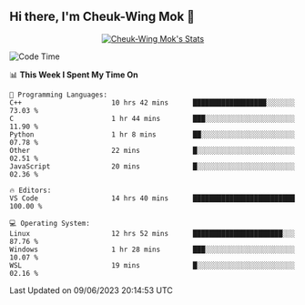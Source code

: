 ## Hi there, I'm Cheuk-Wing Mok 👋

<!--
**mozro0327/mozro0327** is a ✨ _special_ ✨ repository because its `README.md` (this file) appears on your GitHub profile.

Here are some ideas to get you started:

- 🔭 I’m currently working on ...
- 🌱 I’m currently learning ...
- 👯 I’m looking to collaborate on ...
- 🤔 I’m looking for help with ...
- 💬 Ask me about ...
- 📫 How to reach me: ...
- 😄 Pronouns: ...
- ⚡ Fun fact: ...
-->

<p align="center">
  <a href="https://github.com/mozro0327" class="rich-diff-level-one">
    <img src="https://github-readme-stats.vercel.app/api?username=mozro0327&title_color=333&text_color=777" alt="Cheuk-Wing Mok's Stats" >
    <!-- &hide=issues
    <img src="https://github-readme-stats.vercel.app/api?username=mozro0327&hide=issues&title_color=333&text_color=777" alt="Cheuk-Wing Mok's Stats" >
    -->
  </a>
</p>

<!--START_SECTION:waka-->
![Code Time](http://img.shields.io/badge/Code%20Time-1%2C632%20hrs%2019%20mins-blue)

📊 **This Week I Spent My Time On** 

```text
💬 Programming Languages: 
C++                      10 hrs 42 mins      ██████████████████░░░░░░░   73.03 % 
C                        1 hr 44 mins        ███░░░░░░░░░░░░░░░░░░░░░░   11.90 % 
Python                   1 hr 8 mins         ██░░░░░░░░░░░░░░░░░░░░░░░   07.78 % 
Other                    22 mins             █░░░░░░░░░░░░░░░░░░░░░░░░   02.51 % 
JavaScript               20 mins             █░░░░░░░░░░░░░░░░░░░░░░░░   02.36 % 

🔥 Editors: 
VS Code                  14 hrs 40 mins      █████████████████████████   100.00 % 

💻 Operating System: 
Linux                    12 hrs 52 mins      ██████████████████████░░░   87.76 % 
Windows                  1 hr 28 mins        ███░░░░░░░░░░░░░░░░░░░░░░   10.07 % 
WSL                      19 mins             █░░░░░░░░░░░░░░░░░░░░░░░░   02.16 % 
```


 Last Updated on 09/06/2023 20:14:53 UTC
<!--END_SECTION:waka-->
